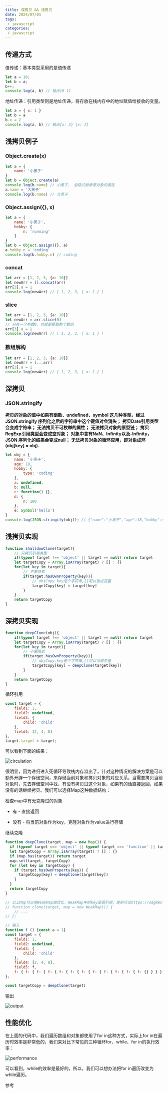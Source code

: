 ```yaml
---
title: 深拷贝 && 浅拷贝
date: 2024/07/01
tags:
 - javascript
categories:
 - javascript
---
```


## 传递方式

值传递：基本类型采用的是值传递

```js
let a = 10;
let b = a; 
b++;
console.log(a, b) // 输出10 11
```

地址传递：引用类型则是地址传递，将存放在栈内存中的地址赋值给接收的变量。

```js
let a = { x: 1 }
let b = a
b.x = 2
console.log(a, b) // 输出{x: 2} {x: 2}
```

## 浅拷贝例子

### Object.create(x)

```js
let a = {
    name: '小黑子'
}
let b = Object.create(a)
console.log(b.name) // 小黑子， 会隐式继承原对象的属性
a.name = '大黑子'
console.log(b.name) // 大黑子
```

### Object.assign({}, x)

```js
let a = {
    name: '小黑子',
    hobby: {
        n: 'running'
    }
}
let b = Object.assign({}, a)
a.hobby.n = 'coding'
console.log(b.hobby.n) // coding
```

### concat

```js
let arr = [1, 2, 3, {a: 10}]
let newArr = [].concat(arr)
arr[3].a = 1
console.log(newArr) // [ 1, 2, 3, { a: 1 } ]
```

### slice

```js
let arr = [1, 2, 3, {a: 10}]
let newArr = arr.slice(0)
// 只有一个参数0，也就是提取整个数组
arr[3].a = 1
console.log(newArr) // [ 1, 2, 3, { a: 1 } ]
```

### 数组解构

```js
let arr = [1, 2, 3, {a: 10}]
let newArr = [...arr]
arr[3].a = 1
console.log(newArr) // [ 1, 2, 3, { a: 1 } ]
```

## 深拷贝

### JSON.stringify

**拷贝的对象的值中如果有函数、undefined、symbol 这几种类型，经过 JSON.stringify 序列化之后的字符串中这个键值对会消失；**
**拷贝Date引用类型会变成字符串；**
**无法拷贝不可枚举的属性；**
**无法拷贝对象的原型链；**
**拷贝RegExp引用类型会变成空对象；**
**对象中含有NaN、Infinity以及-Infinity，JSON 序列化的结果会变成null；**
**无法拷贝对象的循环应用，即对象成环 (obj[key] = obj).**

```js
let obj = {
    name: '小黑子',
    age: 18,
    hobby: {
        type: 'coding'
    },
    a: undefined,
    b: null,
    c: function() {},
    d: {
        n: 100
    },
    e: Symbol('hello')
}
console.log(JSON.stringify(obj)); // {"name":"小黑子","age":18,"hobby":{"type":"coding"},"b":null,"d":{"n":100}}
```

## 浅拷贝实现

```js
function shalldowClone(target){
    // 只拷贝引用类型
    if(typeof target !== 'object' || target == null) return target
    let targetCopy = Array.isArray(target) ? [] : {}
    for(let key in target){
        // 不要隐式
        if(target.hasOwnProperty(key)){
            // objCopy.key是个字符串,[]可以当成变量
            targetCopy[key] = target[key]
        }
    }
    return targetCopy
}
```

## 深拷贝实现

```js
function deepClone(obj){
    if(typeof target !== 'object' || target == null) return target
    let targetCopy = Array.isArray(target) ? [] : {}
    for(let key in target){
        // 不要隐式
        if(target.hasOwnProperty(key)){
            // objCopy.key是个字符串,[]可以当成变量
            targetCopy[key] = deepClone(target[key])
        }
    }
    return targetCopy
}
```

循环引用

```js
const target = {
    field1: 1,
    field2: undefined,
    field3: {
        child: 'child'
    },
    field4: [2, 4, 8]
};
target.target = target;
```

可以看到下面的结果：

![circulation](./assets/copy/circulation.png "circulation")

很明显，因为递归进入死循环导致栈内存溢出了。针对这种情况的解决方案是可以额外开辟一个存储空间，来存储当前对象和拷贝对象的对应关系，当需要拷贝当前对象时，先去存储空间中找，有没有拷贝过这个对象，如果有的话直接返回，如果没有的话继续拷贝。我们可以选择Map这种数据结构：

检查map中有无克隆过的对象

- 有 - 直接返回

- 没有 - 将当前对象作为key，克隆对象作为value进行存储

继续克隆

```js
function deepClone(target, map = new Map()) {
  if (typeof target === 'object' || typeof target === 'function' || target === null ) return target
  let targetCopy = Array.isArray(target) ? [] : {}
  if (map.has(target)) return target
  map.set(target, targetCopy)
  for (let key in targetCopy) {
    if (target.hasOwnProperty(key)) {
      targetCopy[key] = deepClone(target[key])
    }
  }
  return targetCopy
}

// 以上Map可以用WeakMap做优化，WeakMap中的key是弱引用，差别可见https://segmentfault.com/a/1190000020255831?u_atoken=5f056195-4e25-4102-bf4d-34759c002cf6&u_asig=2760822017189540453518785eac30&u_aref=QQ5gGW8fS2LWQwcdne4ZDAfoDgw%3D
// function clone(target, map = new WeakMap()) {
    // ...
// };
```

```js
// 输入
function f () {const a = 1}
const target = {
    field1: 1,
    field2: undefined,
    field3: {
        child: 'child'
    },
    field4: [2, 4, 8],
    field5: f,
    f: { f: { f: { f: { f: { f: { f: { f: { f: { f: { f: { f: {} } } } } } } } } } } },
};

const targetCopy = deepClone(target)
```

输出

![output](./assets/copy/output.png "output")

## 性能优化

在上面的代码中，我们遍历数组和对象都使用了for in这种方式，实际上for in在遍历时效率是非常低的，我们来对比下常见的三种循环for、while、for in的执行效率：

![performance](./assets/copy/performance.png "performance")

可以看到，while的效率是最好的，所以，我们可以想办法把for in遍历改变为while遍历。

参考

[](https://segmentfault.com/a/1190000020255831?u_atoken=5f056195-4e25-4102-bf4d-34759c002cf6&u_asig=2760822017189540453518785eac30&u_aref=QQ5gGW8fS2LWQwcdne4ZDAfoDgw%3D)
[](https://juejin.cn/post/7302348032543850508)